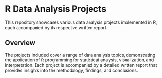 # R Data Analysis Projects

This repository showcases various data analysis projects implemented in R, each accompanied by its respective written report.

## Overview

The projects included cover a range of data analysis topics, demonstrating the application of R programming for statistical analysis, visualization, and interpretation. Each project is accompanied by a detailed written report that provides insights into the methodology, findings, and conclusions.
